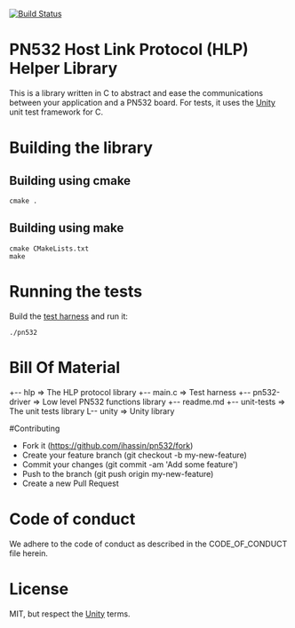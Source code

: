 [![Build Status](https://travis-ci.org/ihassin/pn532.svg?branch=master)](https://travis-ci.org/ihassin/pn532)

# PN532 Host Link Protocol (HLP) Helper Library

This is a library written in C to abstract and ease the communications between your application and a PN532 board.
For tests, it uses the [Unity](https://github.com/ThrowTheSwitch/Unity) unit test framework for C.

# Building the library

## Building using cmake

```
cmake .
```

## Building using make

```
cmake CMakeLists.txt
make

```

# Running the tests

Build the [test harness](https://github.com/ihassin/pn532/blob/master/main.c) and run it:

```
./pn532
```

# Bill Of Material

+-- hlp							=> The HLP protocol library
+-- main.c						=> Test harness
+-- pn532-driver				=> Low level PN532 functions library
+-- readme.md
+-- unit-tests					=> The unit tests library
L-- unity						=> Unity library

#Contributing

* Fork it (https://github.com/ihassin/pn532/fork)
* Create your feature branch (git checkout -b my-new-feature)
* Commit your changes (git commit -am 'Add some feature')
* Push to the branch (git push origin my-new-feature)
* Create a new Pull Request

# Code of conduct

We adhere to the code of conduct as described in the CODE_OF_CONDUCT file herein.

# License

MIT, but respect the [Unity](https://github.com/ThrowTheSwitch/Unity) terms.

